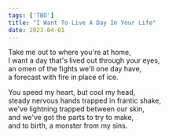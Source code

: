 ```yaml
---
tags: ['TBD']
title: "I Want To Live A Day In Your Life"
date: 2023-04-01
---
```


Take me out to where you're at home,  
I want a day that's lived out through your eyes,  
an omen of the fights we'll one day have,  
a forecast with fire in place of ice.

You speed my heart, but cool my head,  
steady nervous hands trapped in frantic shake,  
we've lightning trapped between our skin,  
and we've got the parts to try to make,  
and to birth, a monster from my sins.
